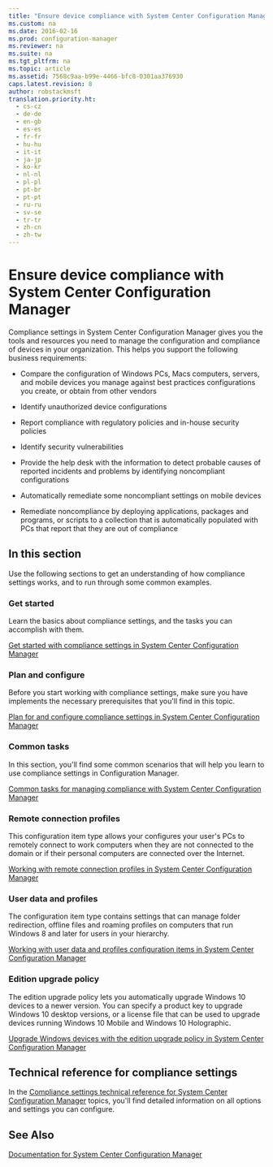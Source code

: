 ```yaml
---
title: "Ensure device compliance with System Center Configuration Manager"
ms.custom: na
ms.date: 2016-02-16
ms.prod: configuration-manager
ms.reviewer: na
ms.suite: na
ms.tgt_pltfrm: na
ms.topic: article
ms.assetid: 7568c9aa-b99e-4466-bfc8-0301aa376930
caps.latest.revision: 8
author: robstackmsft
translation.priority.ht: 
  - cs-cz
  - de-de
  - en-gb
  - es-es
  - fr-fr
  - hu-hu
  - it-it
  - ja-jp
  - ko-kr
  - nl-nl
  - pl-pl
  - pt-br
  - pt-pt
  - ru-ru
  - sv-se
  - tr-tr
  - zh-cn
  - zh-tw
---
```

# Ensure device compliance with System Center Configuration Manager
Compliance settings in System Center Configuration Manager gives you the tools and resources you need to manage the configuration and compliance of devices in your organization. This helps you support the following business requirements:  
  
-   Compare the configuration of Windows PCs, Macs computers, servers, and mobile devices you manage against best practices configurations you create, or obtain from other vendors  
  
-   Identify unauthorized device configurations  
  
-   Report compliance with regulatory policies and in-house security policies  
  
-   Identify security vulnerabilities  
  
-   Provide the help desk with the information to detect probable causes of reported incidents and problems by identifying noncompliant configurations  
  
-   Automatically remediate some noncompliant settings on mobile devices  
  
-   Remediate noncompliance by deploying applications, packages and programs, or scripts to a collection that is automatically populated with PCs that report that they are out of compliance  
  
## In this section  
 Use the following sections to get an understanding of how compliance settings works, and to run through some common examples.  
  
### Get started  
 Learn the basics about compliance settings, and the tasks you can accomplish with them.  
  
 [Get started with compliance settings in System Center Configuration Manager](../../compliance/get-started/get-started-with-compliance-settings.md)  
  
### Plan and configure  
 Before you start working with compliance settings, make sure you have implements the necessary prerequisites that you'll find in this topic.  
  
 [Plan for and configure compliance settings in System Center Configuration Manager](../../compliance/plan-design/plan-for-and-configure-compliance-settings.md)  
  
### Common tasks  
 In this section, you'll find some common scenarios that will help you learn to use compliance settings in Configuration Manager.  
  
 [Common tasks for managing compliance with System Center Configuration Manager](../../compliance/plan-design/common-tasks-for-managing-compliance.md)  
  
### Remote connection profiles  
 This configuration item type allows your configures your user's PCs to remotely connect to work computers when they are not connected to the domain or if their personal computers are connected over the Internet.  
  
 [Working with remote connection profiles in System Center Configuration Manager](../../compliance/plan-design/working-with-remote-connection-profiles.md)  
  
### User data and profiles  
 The configuration item type contains settings that can manage folder redirection, offline files and roaming profiles on computers that run Windows 8 and later for users in your hierarchy.  
  
 [Working with user data and profiles configuration items in System Center Configuration Manager](../../compliance/plan-design/working-with-user-data-and-profiles-configuration-items.md)  
  
### Edition upgrade policy  
 The edition upgrade policy lets you automatically upgrade Windows 10 devices to a newer version. You can specify a product key to upgrade Windows 10 desktop versions, or a license file that can be used to upgrade devices running Windows 10 Mobile and Windows 10 Holographic.  
  
 [Upgrade Windows devices with the edition upgrade policy in System Center Configuration Manager](../Topic/Upgrade%20Windows%20devices%20with%20the%20edition%20upgrade%20policy%20in%20System%20Center%20Configuration%20Manager.md)  
  
## Technical reference for compliance settings  
 In the [Compliance settings technical reference for System Center Configuration Manager](../../compliance/deploy-use/compliance-settings-technical-reference.md) topics, you'll find detailed information on all options and settings you can configure.  
  
## See Also  
 [Documentation for System Center Configuration Manager](../Topic/Documentation%20for%20System%20Center%20Configuration%20Manager.md)
